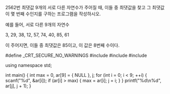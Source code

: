 2562번 최댓값
9개의 서로 다른 자연수가 주어질 때, 이들 중 최댓값을 찾고 그 최댓값이 몇 번째 수인지를 구하는 프로그램을 작성하시오.

예를 들어, 서로 다른 9개의 자연수

3, 29, 38, 12, 57, 74, 40, 85, 61

이 주어지면, 이들 중 최댓값은 85이고, 이 값은 8번째 수이다.



#define _CRT_SECURE_NO_WARNINGS
#include<cstring>
#include<iostream>
#include<string>

using namespace std;

int main() {
	int max = 0, ar[9] = { NULL }, j;
	for (int i = 0; i < 9; ++i) {
		scanf("%d", &ar[i]);
		if (ar[i] > max) {
			max = ar[i];
			j = i;
		}
	}
	printf("%d\n%d", ar[j], j + 1);
}
